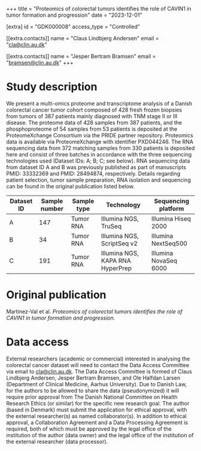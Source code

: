 +++
title = "Proteomics of colorectal tumors identifies the role of CAVIN1 in tumor formation and progression"
date = "2023-12-01"

[extra]
id = "GDK000008"
access_type = "Controlled"

[[extra.contacts]]
name = "Claus Lindbjerg Andersen"
email = "cla@clin.au.dk"

[[extra.contacts]]
name = "Jesper Bertram Bramsen"
email = "bramsen@clin.au.dk"
+++

# Study description
We present a multi-omics proteome and transcriptome analysis of a Danish
colorectal cancer tumor cohort composed of 428 fresh frozen biopsies from tumors
of 387 patients mainly diagnosed with TNM stage II or III disease. The proteome
data of 428 samples from 387 patients, and the phosphoproteome of 54 samples
from 53 patients is deposited at the ProteomeXchange Consortium via the PRIDE
partner repository. Proteomics data is available via ProteomeXchange with
identifier PXD044246. The RNA sequencing data from 372 matching samples from 330
patients is deposited here and consist of three batches in accordance with the
three sequencing technologies used (Dataset IDs: A; B; C; see below). RNA
sequencing data from dataset ID A and B was previously published as part of
manuscripts PMID: 33332369 and PMID: 28494874, respectively. Details regarding
patient selection, tumor sample preparation, RNA isolation and sequencing can be
found in the original publication listed below.

| Dataset ID | Sample number | Sample type | Technology                       | Sequencing platform   |
|------------|---------------|-------------|----------------------------------|-----------------------|
| A          | 147           | Tumor RNA   | Illumina NGS, TruSeq             | Illumina Hiseq 2000   |
| B          | 34            | Tumor RNA   | Illumina NGS, ScriptSeq v2       | Illumina NextSeq500   |
| C          | 191           | Tumor RNA   | Illumina NGS, KAPA RNA HyperPrep | Illumina NovaSeq 6000 |


# Original publication

Martinez-Val et al. *Proteomics of colorectal tumors identifies the role of
CAVIN1 in tumor formation and progression.*

# Data access

External researchers (academic or commercial) interested in analysing the
colorectal cancer dataset will need to contact the Data Access Committee via
email to cla@clin.au.dk. The Data Access Committee is formed of Claus Lindbjerg
Andersen, Jesper Bertram Bramsen, and Ole Halfdan Larsen (Department of Clinical
Medicine, Aarhus University). Due to Danish Law, for the authors to be allowed
to share the data (pseudonymized) it will require prior approval from The Danish
National Committee on Health Research Ethics (or similar) for the specific new
research goal. The author (based in Denmark) must submit the application for
ethical approval, with the external researcher(s) as named collaborator(s). In
addition to ethical approval, a Collaboration Agreement and a Data Processing
Agreement is required, both of which must be approved by the legal office of the
institution of the author (data owner) and the legal office of the institution
of the external researcher (data processor).
